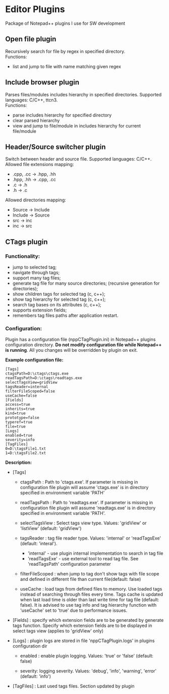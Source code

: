 # Editor Plugins

Package of Notepad++ plugins I use for SW development

## Open file plugin

Recursively search for file by regex in specified directory.  
Functions:
 * list and jump to file with name matching given regex

## Include browser plugin

Parses files/modules includes hierarchy in specified directories.
Supported languages: C/C++, ttcn3.  
Functions:

 * parse includes hierarchy for specified directory
 * clear parsed hierarchy
 * view and jump to file/module in includes hierarchy for current file/module

## Header/Source switcher plugin

Switch between header and source file. Supported languages: C/C++.  
Allowed file extensions mapping:

 * .cpp, .cc -> .hpp, .hh
 * .hpp, .hh -> .cpp, .cc
 * .c -> .h
 * .h -> .c

Allowed directories mapping:

 * Source -> Include
 * Include -> Source
 * src -> inc
 * inc -> src


## CTags plugin

### Functionality:
 * jump to selected tag;
 * navigate through tags;
 * support many tag files;
 * generate tag file for many source directories;
   (recursive generation for directories);
 * show children tags for selected tag (c, c++);
 * show tag hierarchy for selected tag (c, c++);
 * search tag bases on its attributes (c, c++);
 * supports extension fields;
 * remembers tag files paths after application restart.

### Configuration:
Plugin has a configuration file (nppCTagPlugin.ini) in Notepad++ plugins
configuration directory. __Do not modify configuration file while Notepad++
is running__. All you changes will be overridden by plugin on exit.

__Example configuration file:__
```
[Tags]
ctagsPath=D:\ctags\ctags.exe
readTagsPath=D:\ctags\readtags.exe
selectTagsView=gridView
tagsReader=internal
filterFileScoped=false
useCache=false
[Fields]
access=true
inherits=true
kind=true
prototype=false
typeref=true
file=true
[Logs]
enabled=true
severity=info
[TagFiles]
0=D:\tagsFile1.txt
1=D:\tagsFile2.txt
```

__Description:__  

 * [Tags]
   * ctagsPath : Path to 'ctags.exe'. If parameter is missing in
     configuration file plugin will assume 'ctags.exe' is in
     directory specified in environment variable 'PATH'
    
   * readTagsPath : Path to 'readtags.exe'. If parameter is missing in
     configuration file plugin will assume 'readtags.exe' is in
     directory specified in environment variable 'PATH'.

   * selectTagsView : Select tags view type. Values: 'gridView' or
     'listView' (default: 'gridView')

   * tagsReader : tag file reader type. Values: 'internal'
     or 'readTagsExe' (default: 'interal').
     * 'internal' - use plugin
       internal implementation to search in tag file
     * 'readTagsExe' - use external tool to read tag file.
       See 'readTagsPath' configuration parameter

   * filterFileScoped : when jump to tag don't show tags with file scope
     and defined in different file than current file(default: false)
 
   * useCache : load tags from defined files to memory. Use loaded
     tags instead of searching through files every time. Tags cache
     is updated when last load time is older than last write time for
     tag file (default: false). It is advised to use tag info and
     tag hierarchy function with 'useCache' set to 'true' due to
     performance issues.

 * [Fields] : specify which extension fields are to be generated
    by generate tags function. Specify which extension fields
    are to be displayed in select tags view (applies to 'gridView' only)

 * [Logs] : plugin logs are stored in file 'nppCTagPlugin.logs'
   in plugins configuration dir
   * enabled : enable plugin logging. Values: 'true' or 'false' (default: false)

   * severity: logging severity. Values: 'debug', 'info', 'warning', 'error' (default: 'info')

 * [TagFiles] : Last used tags files. Section updated by plugin
